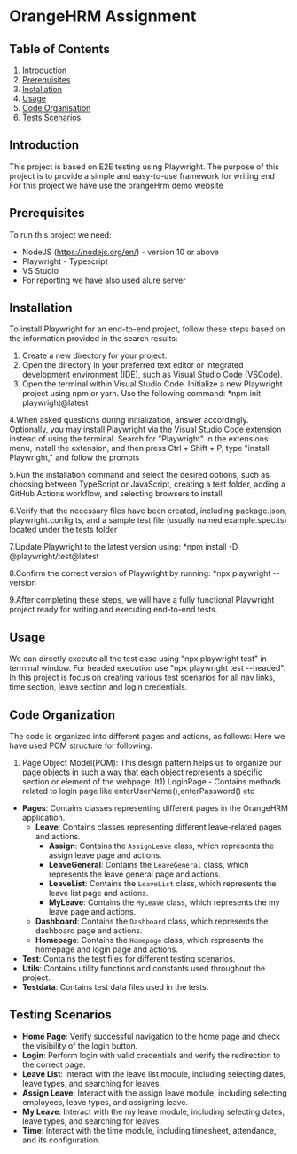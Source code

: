 # OrangeHRM Assignment

## Table of Contents
1. [Introduction](#introduction)
2. [Prerequisites](#prerequisites)
3. [Installation](#installation)
4. [Usage](#usage)
5. [Code Organisation](#tests)
5. [Tests Scenarios](#tests)


## Introduction
This project is based on E2E testing using Playwright.
The purpose of this project is to provide a simple and easy-to-use framework for writing end
For this project we have use the orangeHrm demo website


## Prerequisites
To run this project we need:
* NodeJS (https://nodejs.org/en/) - version 10 or above
* Playwright - Typescript
* VS Studio
* For reporting we have also used alure server

## Installation
To install Playwright for an end-to-end project, follow these steps based on the information provided in the search results:
1. Create a new directory for your project.
2. Open the directory in your preferred text editor or integrated development environment (IDE), such as   Visual Studio Code (VSCode).
3.  Open the terminal within Visual Studio Code.
    Initialize a new Playwright project using npm or yarn. Use the following command:
    *npm init playwright@latest

4.When asked questions during initialization, answer accordingly.
Optionally, you may install Playwright via the Visual Studio Code extension instead of using the terminal. Search for "Playwright" in the extensions menu, install the extension, and then press Ctrl + Shift + P, type "install Playwright," and follow the prompts

5.Run the installation command and select the desired options, such as choosing between TypeScript or JavaScript, creating a test folder, adding a GitHub Actions workflow, and selecting browsers to install

6.Verify that the necessary files have been created, including package.json, playwright.config.ts, and a sample test file (usually named example.spec.ts) located under the tests folder

7.Update Playwright to the latest version using:
*npm install -D @playwright/test@latest

8.Confirm the correct version of Playwright by running:
*npx playwright --version

9.After completing these steps, we will have a fully functional Playwright project ready for writing and executing end-to-end tests.

## Usage
We can directly execute all the test case using "npx playwright test" in terminal window.
For headed execution use "npx playwright test --headed".
In this project is focus on creating various test scenarios for all nav links, time section, leave section and login credentials.


## Code Organization

The code is organized into different pages and actions, as follows:
Here we have used POM structure for following.

1. Page Object Model(POM): This design pattern helps us to organize our page objects in such a way that each object represents a specific section or element of the webpage. It1) LoginPage - Contains methods related to login page like enterUserName(),enterPassword() etc


- **Pages**: Contains classes representing different pages in the OrangeHRM application.
  - **Leave**: Contains classes representing different leave-related pages and actions.
    - **Assign**: Contains the `AssignLeave` class, which represents the assign leave page and actions.
    - **LeaveGeneral**: Contains the `LeaveGeneral` class, which represents the leave general page and actions.
    - **LeaveList**: Contains the `LeaveList` class, which represents the leave list page and actions.
    - **MyLeave**: Contains the `MyLeave` class, which represents the my leave page and actions.
  - **Dashboard**: Contains the `Dashboard` class, which represents the dashboard page and actions.
  - **Homepage**: Contains the `Homepage` class, which represents the homepage and login page and actions.
- **Test**: Contains the test files for different testing scenarios.
- **Utils**: Contains utility functions and constants used throughout the project.
- **Testdata**: Contains test data files used in the tests.


## Testing Scenarios

- **Home Page**: Verify successful navigation to the home page and check the visibility of the login button.
- **Login**: Perform login with valid credentials and verify the redirection to the correct page.
- **Leave List**: Interact with the leave list module, including selecting dates, leave types, and searching for leaves.
- **Assign Leave**: Interact with the assign leave module, including selecting employees, leave types, and assigning leave.
- **My Leave**: Interact with the my leave module, including selecting dates, leave types, and searching for leaves.
- **Time**: Interact with the time module, including timesheet, attendance, and its configuration.

